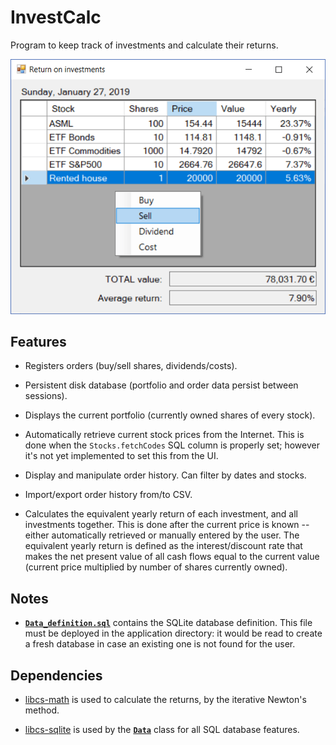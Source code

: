 # InvestCalc
Program to keep track of investments and calculate their returns.

![Screenshot](docs/screenshots/example_main.png "Example of main window")

## Features
* Registers orders
(buy/sell shares, dividends/costs).

* Persistent disk database
(portfolio and order data persist between sessions).

* Displays the current portfolio
(currently owned shares of every stock).

* Automatically retrieve current stock prices from the Internet.
This is done when the `Stocks.fetchCodes` SQL column is properly set;
however it's not yet implemented to set this from the UI.

* Display and manipulate order history.
Can filter by dates and stocks.

* Import/export order history from/to CSV.

* Calculates the equivalent yearly return of each investment,
and all investments together.
This is done after the current price is known
-- either automatically retrieved or manually entered by the user.
The equivalent yearly return is defined as the interest/discount rate
that makes the net present value of all cash flows
equal to the current value
(current price multiplied by number of shares currently owned).

## Notes

* [**`Data_definition.sql`**](Data_definition.sql)
contains the SQLite database definition.
This file must be deployed in the application directory:
it would be read to create a fresh database
in case an existing one is not found for the user.

## Dependencies
* [libcs-math](https://github.com/XavierAP/libcs-math)
is used to calculate the returns,
by the iterative Newton's method.

* [libcs-sqlite](https://github.com/XavierAP/libcs-sqlite)
is used by
the [**`Data`**](Data.cs) class
for all SQL database features.
